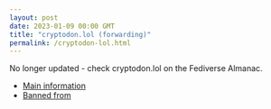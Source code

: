 ```yaml
---
layout: post
date: 2023-01-09 00:00 GMT
title: "cryptodon.lol (forwarding)"
permalink: /cryptodon-lol.html
---
```


No longer updated - check cryptodon.lol on the Fediverse Almanac.

* [Main information](https://www.fediversealmanac.com/api/v1/instances/cryptodon.lol)
* [Banned from](https://www.fediversealmanac.com/api/v1/instances/cryptodon.lol/banned_from)


